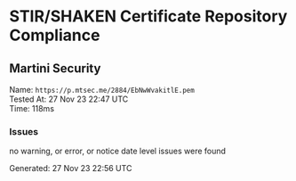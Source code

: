 # STIR/SHAKEN Certificate Repository Compliance

## Martini Security

Name: `https://p.mtsec.me/2884/EbNwWvakitlE.pem`\
Tested At: 27 Nov 23 22:47 UTC\
Time: 118ms

### Issues

no warning, or error, or notice date level issues were found

Generated: 27 Nov 23 22:56 UTC